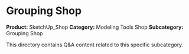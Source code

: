 # Grouping Shop

**Product:** SketchUp_Shop
**Category:** Modeling Tools Shop
**Subcategory:** Grouping Shop

This directory contains Q&A content related to this specific subcategory.
